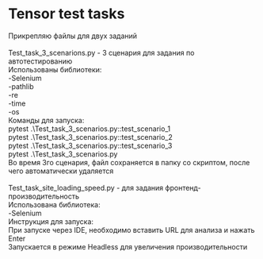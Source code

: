 # Tensor test tasks
 
Прикрепляю файлы для двух заданий <br>
<br>
Test_task_3_scenarions.py - 3 сценария для задания по автотестированию <br>
Использованы библиотеки: <br>
-Selenium <br>
-pathlib <br>
-re <br>
-time <br>
-os <br>
Команды для запуска: <br>
pytest .\Test_task_3_scenarios.py::test_scenario_1 <br>
pytest .\Test_task_3_scenarios.py::test_scenario_2 <br>
pytest .\Test_task_3_scenarios.py::test_scenario_3 <br>
pytest .\Test_task_3_scenarios.py <br>
Во время 3го сценария, файл сохраняется в папку со скриптом, после чего автоматически удаляется <br>
<br>
Test_task_site_loading_speed.py - для задания фронтенд-производительность <br>
Использована библиотека: <br>
-Selenium <br>
Инструкция для запуска: <br>
При запуске через IDE, необходимо вставить URL для анализа и нажать Enter <br>
Запускается в режиме Headless для увеличения производительности
